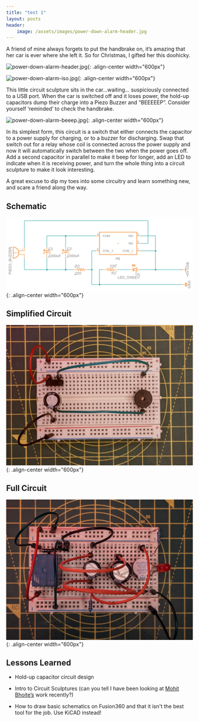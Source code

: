 ```yaml
---
title: "test 1"
layout: posts
header:
    image: /assets/images/power-down-alarm-header.jpg
---
```


A friend of mine always forgets to put the handbrake on, it’s amazing that her car is ever where she left it. So for Christmas, I gifted her this doohicky.


![power-down-alarm-header.jpg](/assets/images/power-down-alarm-header.jpg){: .align-center width="600px"}


![power-down-alarm-iso.jpg](/assets/images/power-down-alarm-iso.jpg){: .align-center width="600px"}

This little circuit sculpture sits in the car…waiting… suspiciously connected to a USB port. When the car is switched off and it loses power, the hold-up capacitors dump their charge into a Piezo Buzzer and “BEEEEEP”. Consider yourself ‘reminded’ to check the handbrake.

![power-down-alarm-beeep.jpg](/assets/images/power-down-alarm-beeep.jpg){: .align-center width="600px"}

In its simplest form, this circuit is a switch that either connects the capacitor to a power supply for charging, or to a buzzer for discharging. Swap that switch out for a relay whose coil is connected across the power supply and now it will automatically switch between the two when the power goes off. Add a second capacitor in parallel to make it beep for longer, add an LED to indicate when it is receiving power, and turn the whole thing into a circuit sculpture to make it look interesting. 

A great excuse to dip my toes into some circuitry and learn something new, and scare a friend along the way. 

## Schematic

![power-down-alarm-schematic.png](/assets/images/power-down-alarm-schematic.png){: .align-center width="600px"}

## Simplified Circuit
![power-down-alarm-circuit-simplified.jpg](/assets/images/power-down-alarm-circuit-simplified.jpg){: .align-center width="600px"}

## Full Circuit
![power-down-alarm-circuit-full.jpg](/assets/images/power-down-alarm-circuit-full.jpg){: .align-center width="600px"}

## Lessons Learned

- Hold-up capacitor circuit design

- Intro to Circuit Sculptures (can you tell I have been looking at [Mohit Bhoite’s](https://www.bhoite.com/sculptures/) work recently?)

- How to draw basic schematics on Fusion360 and that it isn't the best tool for the job. Use KiCAD instead!